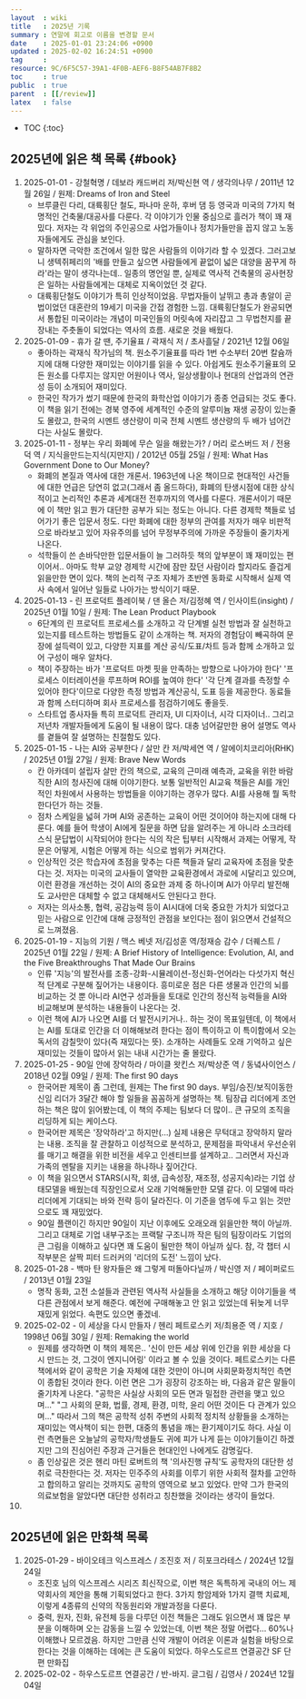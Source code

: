 ```yaml
---
layout  : wiki
title   : 2025년 기록
summary : 연말에 회고로 이름을 변경할 문서
date    : 2025-01-01 23:24:06 +0900
updated : 2025-02-02 16:24:51 +0900
tag     : 
resource: 9C/6F5C57-39A1-4F0B-AEF6-B8F54AB7F8B2
toc     : true
public  : true
parent  : [[/review]]
latex   : false
---
```

* TOC
{:toc}

## 2025년에 읽은 책 목록 {#book}

1. 2025-01-01 - 강철혁명 / 데보라 캐드버리 저/박신현 역 / 생각의나무 / 2011년 12월 26일 / 원제: Dreams of Iron and Steel
    - 브루클린 다리, 대륙횡단 철도, 파나마 운하, 후버 댐 등 영국과 미국의 7가지 혁명적인 건축물/대공사를 다룬다. 각 이야기가 인물 중심으로 흘러가 책이 꽤 재밌다. 저자는 각 위업의 주인공으로 사업가들이나 정치가들만을 꼽지 않고 노동자들에게도 관심을 보인다.
    - 말하자면 극악한 조건에서 일한 많은 사람들의 이야기라 할 수 있겠다. 그러고보니 생텍쥐페리의 '배를 만들고 싶으면 사람들에게 끝없이 넓은 대양을 꿈꾸게 하라'라는 말이 생각나는데.. 일종의 명언일 뿐, 실제로 역사적 건축물의 공사현장은 일하는 사람들에게는 대체로 지옥이었던 것 같다.
    - 대륙횡단철도 이야기가 특히 인상적이었음. 무법자들이 날뛰고 총과 총알이 곧 법이었던 대혼란의 19세기 미국을 간접 경험한 느낌. 대륙횡단철도가 완공되면서 통합된 미국이라는 개념이 미국인들의 머릿속에 자리잡고 그 무법천지를 끝장내는 주춧돌이 되었다는 역사의 흐름. 새로운 것을 배웠다.
2. 2025-01-09 - 휴가 갈 땐, 주기율표 / 곽재식 저 / 초사흘달 / 2021년 12월 06일
    - 좋아하는 곽재식 작가님의 책. 원소주기율표를 따라 1번 수소부터 20번 칼슘까지에 대해 다양한 재미있는 이야기를 읽을 수 있다. 아쉽게도 원소주기율표의 모든 원소를 다루지는 않지만 어원이나 역사, 일상생활이나 현대의 산업과의 연관성 등이 소개되어 재미있다.
    - 한국인 작가가 썼기 때문에 한국의 화학산업 이야기가 종종 언급되는 것도 좋다. 이 책을 읽기 전에는 경북 영주에 세계적인 수준의 알루미늄 재생 공장이 있는줄도 몰랐고, 한국의 시멘트 생산량이 미국 전체 시멘트 생산량의 두 배가 넘어간다는 사실도 몰랐다.
3. 2025-01-11 - 정부는 우리 화폐에 무슨 일을 해왔는가? / 머리 로스버드 저 / 전용덕 역 / 지식을만드는지식(지만지) / 2012년 05월 25일 / 원제: What Has Government Done to Our Money?
    - 화폐의 본질과 역사에 대한 개론서. 1963년에 나온 책이므로 현대적인 사건들에 대한 언급은 당연히 없고(그래서 좀 올드하다), 화폐의 탄생시점에 대한 상식적이고 논리적인 추론과 세계대전 전후까지의 역사를 다룬다. 개론서이기 때문에 이 책만 읽고 뭔가 대단한 공부가 되는 정도는 아니다. 다른 경제학 책들로 넘어가기 좋은 입문서 정도. 다만 화폐에 대한 정부의 관여를 저자가 매우 비판적으로 바라보고 있어 자유주의를 넘어 무정부주의에 가까운 주장들이 줄기차게 나온다.
    - 석학들이 쓴 손바닥만한 입문서들이 늘 그러하듯 책의 앞부분이 꽤 재미있는 편이어서.. 아마도 학부 교양 경제학 시간에 잠만 잤던 사람이라 할지라도 즐겁게 읽을만한 면이 있다. 책의 논리적 구조 자체가 초반엔 동화로 시작해서 실제 역사 속에서 일어난 일들로 나아가는 방식이기 때문.
4. 2025-01-13 - 린 프로덕트 플레이북 / 댄 올슨 저/김정혜 역 / 인사이트(insight) / 2025년 01월 10일 / 원제: The Lean Product Playbook
    - 6단계의 린 프로덕트 프로세스를 소개하고 각 단계별 실천 방법과 잘 실천하고 있는지를 테스트하는 방법들도 같이 소개하는 책. 저자의 경험담이 빼곡하여 문장에 설득력이 있고, 다양한 지표를 계산 공식/도표/차트 등과 함께 소개하고 있어 구성이 매우 알차다.
    - 책이 주장하는 바가 '프로덕트 마켓 핏을 만족하는 방향으로 나아가야 한다' '프로세스 이터레이션을 루프하며 ROI를 높여야 한다' '각 단계 결과를 측정할 수 있어야 한다'이므로 다양한 측정 방법과 계산공식, 도표 등을 제공한다. 동료들과 함께 스터디하며 회사 프로세스를 점검하기에도 좋을듯.
    - 스타트업 종사자들 특히 프로덕트 관리자, UI 디자이너, 시각 디자이너.. 그리고 저년차 개발자들에게 도움이 될 내용이 많다. 대충 넘어갈만한 용어 설명도 역사를 곁들여 잘 설명하는 친절함도 있다.
5. 2025-01-15 - 나는 AI와 공부한다 / 살만 칸 저/박세연 역 / 알에이치코리아(RHK) / 2025년 01월 27일 / 원제: Brave New Words
    - 칸 아카데미 설립자 살만 칸의 책으로, 교육의 근미래 예측과, 교육을 위한 바람직한 AI의 청사진에 대해 이야기한다. 보통 일반적인 AI교육 책들은 AI를 개인적인 차원에서 사용하는 방법들을 이야기하는 경우가 많다. AI를 사용해 뭘 독학한다던가 하는 것들. 
    - 점차 스케일을 넓혀 가며 AI와 공존하는 교육이 어떤 것이어야 하는지에 대해 다룬다. 예를 들어 학생이 AI에게 질문을 하면 답을 알려주는 게 아니라 소크라테스식 문답법이 시작되어야 한다는 식의 작은 팁부터 시작해서 과제는 어떻게, 작문은 어떻게, 시험은 어떻게 하는 식으로 범위가 커져간다.
    - 인상적인 것은 학습자에 초점을 맞추는 다른 책들과 달리 교육자에 초점을 맞춘다는 것. 저자는 미국의 교사들이 열악한 교육환경에서 과로에 시달리고 있으며, 이런 환경을 개선하는 것이 AI의 중요한 과제 중 하나이며 AI가 아무리 발전해도 교사만은 대체할 수 없고 대체해서도 안된다고 한다.
    - 저자는 의사소통, 협력, 공감능력 등이 AI시대에 더욱 중요한 가치가 되었다고 믿는 사람으로 인간에 대해 긍정적인 관점을 보인다는 점이 읽으면서 건설적으로 느껴졌음.
6. 2025-01-19 - 지능의 기원 / 맥스 베넷 저/김성훈 역/정재승 감수 / 더퀘스트 / 2025년 01월 22일 / 원제: A Brief History of Intelligence: Evolution, AI, and the Five Breakthroughs That Made Our Brains
    - 인류 '지능'의 발전사를 조종-강화-시뮬레이션-정신화-언어라는 다섯가지 혁신적 단계로 구분해 짚어가는 내용이다. 흥미로운 점은 다른 생물과 인간의 뇌를 비교하는 것 뿐 아니라 AI연구 성과들을 토대로 인간의 정신적 능력들을 AI와 비교해보며 분석하는 내용들이 나온다는 것.
    - 이런 책에 AI가 나오면 AI를 더 발전시키거나.. 하는 것이 목표일텐데, 이 책에서는 AI를 토대로 인간을 더 이해해보려 한다는 점이 특이하고 이 특이함에서 오는 독서의 감칠맛이 있다(즉 재밌다는 뜻). 소개하는 사례들도 오래 기억하고 싶은 재미있는 것들이 많아서 읽는 내내 시간가는 줄 몰랐다.
7. 2025-01-25 - 90일 안에 장악하라 / 마이클 왓킨스 저/박상준 역 / 동녘사이언스 / 2018년 02월 09일 / 원제: The first 90 days
    - 한국어판 제목이 좀 그런데, 원제는 The first 90 days. 부임/승진/보직이동한 신임 리더가 3달간 해야 할 일들을 꼼꼼하게 설명하는 책. 팀장급 리더에게 조언하는 책은 많이 읽어봤는데, 이 책의 주제는 팀보다 더 많이.. 큰 규모의 조직을 리딩하게 되는 케이스다.
    - 한국어판 제목은 '장악하라'고 하지만(...) 실제 내용은 무턱대고 장악하지 말라는 내용. 조직을 잘 관찰하고 이성적으로 분석하고, 문제점을 파악내서 우선순위를 매기고 해결을 위한 비전을 세우고 인센티브를 설계하고.. 그러면서 자신과 가족의 멘탈을 지키는 내용을 하나하나 짚어간다.
    - 이 책을 읽으면서 STARS(시작, 회생, 급속성장, 재조정, 성공지속)라는 기업 상태모델을 배웠는데 직장인으로서 오래 기억해둘만한 모델 같다. 이 모델에 따라 리더에게 기대되는 바와 전략 등이 달라진다. 이 기준을 염두에 두고 읽는 것만으로도 꽤 재밌었다.
    - 90일 플랜이긴 하지만 90일이 지난 이후에도 오래오래 읽을만한 책이 아닐까. 그리고 대체로 기업 내부구조는 프랙탈 구조니까 작은 팀의 팀장이라도 기업의 큰 그림을 이해하고 싶다면 꽤 도움이 될만한 책이 아닐까 싶다. 참, 각 챕터 시작부분은 살짝 피터 드러커의 '리더의 도전' 느낌이 났다.
8. 2025-01-28 - 백마 탄 왕자들은 왜 그렇게 떠돌아다닐까 / 박신영 저 / 페이퍼로드 / 2013년 01월 23일
    - 명작 동화, 고전 소설들과 관련된 역사적 사실들을 소개하고 해당 이야기들을 색다른 관점에서 보게 해준다. 예전에 구매해놓고 안 읽고 있었는데 뒤늦게 너무 재밌게 읽었다. 속편도 있으면 좋겠네.
9. 2025-02-02 - 이 세상을 다시 만들자 / 헨리 페트로스키 저/최용준 역 / 지호 / 1998년 06월 30일 / 원제: Remaking the world
    - 원제를 생각하면 이 책의 제목은.. '신이 만든 세상 위에 인간을 위한 세상을 다시 만드는 것, 그것이 엔지니어링' 이라고 볼 수 있을 것이다. 페트로스키는 다른 책에서와 같이 공학은 기술 자체에 대한 것만이 아니며 사회문화정치적인 측면이 종합된 것이라 한다. 이런 면은 그가 굉장히 강조하는 바, 다음과 같은 말들이 줄기차게 나온다. "공학은 사실상 사회의 모든 면과 밀접한 관련을 맺고 있으며..." "그 사회의 문화, 법률, 경제, 환경, 미학, 윤리 어떤 것이든 다 관계가 있으며..." 따라서 그의 책은 공학적 성취 주변의 사회적 정치적 상황들을 소개하는 재미있는 역사책이 되는 한편, 대중의 통념을 깨는 환기제이기도 하다. 사실 이런 측면들은 오늘날의 공학자/학생들도 귀에 피가 나게 듣는 이야기들이긴 하겠지만 그의 진심어린 주장과 근거들은 현대인인 나에게도 감명깊다.
    - 좀 인상깊은 것은 헨리 마틴 로버트의 책 '의사진행 규칙'도 공학자의 대단한 성취로 극찬한다는 것. 저자는 민주주의 사회를 이루기 위한 사회적 절차를 고안하고 합의하고 알리는 것까지도 공학의 영역으로 보고 있었다. 만약 그가 한국의 의료보험을 알았다면 대단한 성취라고 칭찬했을 것이라는 생각이 들었다.
10.

## 2025년에 읽은 만화책 목록

1. 2025-01-29 - 바이오테크 익스프레스 / 조진호 저 / 히포크라테스 / 2024년 12월 24일
    - 조진호 님의 익스프레스 시리즈 최신작으로, 이번 책은 독특하게 국내의 어느 제약회사의 제안을 통해 기획되었다고 한다. 3가지 항암제와 1가지 결핵 치료제, 이렇게 4종류의 신약의 작동원리와 개발과정을 다룬다.
    - 중력, 원자, 진화, 유전체 등을 다루던 이전 책들은 그래도 읽으면서 꽤 많은 부분을 이해하며 오는 감동을 느낄 수 있었는데, 이번 책은 정말 어렵다... 60%나 이해했나 모르겠음. 하지만 그만큼 신약 개발이 어려운 이론과 실험을 바탕으로 한다는 것을 이해하는 데에는 큰 도움이 되었다.
 하우스도르프 연결공간 SF 단편 만화집
2. 2025-02-02 - 하우스도르프 연결공간 /  반-바지. 글그림 / 김영사 / 2024년 12월 04일
